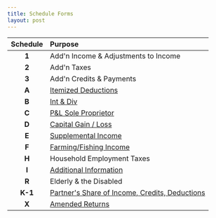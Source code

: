 ```yaml
---
title: Schedule Forms
layout: post
---
```


| Schedule | Purpose |
|:-----:|:--|
|**1**| Add'n Income & Adjustments to Income |
|**2**| Add'n Taxes |
|**3**| Add'n Credits & Payments |
| **A** | [Itemized Deductions](/ea/pmd/view.f1040sa/) |
| **B** | [Int & Div](/ea/pmd/view.f1040sb) |
| **C** | [P&L Sole Proprietor](/ea/pmd/view.f1040sc)  |
| **D** | [Capital Gain / Loss](/ea/pmd/view.f1040sd.) |
| **E** | [Supplemental Income](/ea/pmd/view.f1040se) |
| **F** | [Farming/Fishing Income](/ea/pmd/view.f1040sf) |
| **H** | Household Employment Taxes |
| **I** | [Additional Information](/ea/pmd/view.f1040sei) |
| **R** | Elderly & the Disabled |
| **K-1** | [Partner's Share of Income, Credits, Deductions](/ea/pmd/view.i1065) |
| **X** | [Amended Returns](/ea/pmd/view.f1040x) |
